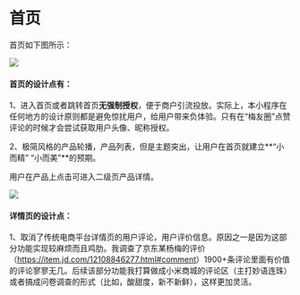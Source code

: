 # 首页

首页如下图所示：

![](https://7166-qfarm-mp-test-8ef757-1258810866.tcb.qcloud.la/temp/%E5%BE%AE%E4%BF%A1%E5%9B%BE%E7%89%87_20190618210621.jpg?sign=8412abeeda1e088efeccff6fdea9e634&t=1560872187)



#### 首页的设计点有：

1、进入首页或者跳转首页**无强制授权**，便于商户引流投放。实际上，本小程序在任何地方的设计原则都是避免惊扰用户，给用户带来负体验。只有在“梅友圈”点赞评论的时候才会尝试获取用户头像、昵称授权。

2、极简风格的产品轮播，产品列表，但是主题突出，让用户在首页就建立**“小而精” “小而美”**的预期。



用户在产品上点击可进入二级页产品详情。

![](https://7166-qfarm-mp-test-8ef757-1258810866.tcb.qcloud.la/temp/%E5%BE%AE%E4%BF%A1%E5%9B%BE%E7%89%87_20190618211755.jpg?sign=2130e3cbee676e4adec20ccfdadb7752&t=1560872211)

#### 详情页的设计点：

1、取消了传统电商平台详情页的用户评论，用户评价信息。原因之一是因为这部分功能实现较麻烦而且鸡肋。我调查了京东某杨梅的评价（<https://item.jd.com/12108846277.html#comment>）1900+条评论里面有价值的评论寥寥无几。后续该部分功能我打算做成小米商城的评论区（主打妙语连珠）或者搞成问卷调查的形式（比如，酸甜度，新不新鲜），这样更加灵活。